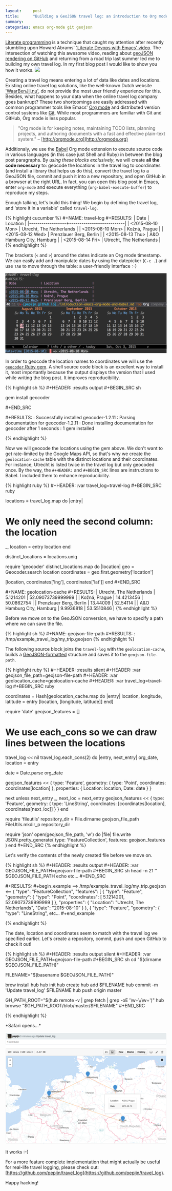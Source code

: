 ```yaml
---
layout:     post
title:      "Building a GeoJSON travel log: an introduction to Org mode and Babel"
summary:    
categories: emacs org-mode git geojson
---
```


[Literate programming](https://en.wikipedia.org/wiki/Literate_programming) is a
technique that caught my attention after recently stumbling upon Howard Abrams'
['Literate Devops with Emacs'
video](https://www.youtube.com/watch?v=dljNabciEGg). The intersection of
watching this awesome video, reading about [geoJSON rendering on
GitHub](https://help.github.com/articles/mapping-geojson-files-on-github/) and
returning from a road trip last summer led me to building my own travel log. In
my first blog post I would like to show you how it works.
[![](https://raw.githubusercontent.com/pepijn/travel_log/03c34c500a0251dbbaa2430eb7a643de2b4ab6f0/media/geojson_github_2.png)](https://github.com/pepijn/travel_log/blob/master/my_summer_2015.geojson)

Creating a travel log means entering a lot of data like dates and
locations. Existing online travel log solutions, like the well-known Dutch
website ['WaarBenJij.nu'](http://waarbenjij.nu), do not provide the most user
friendly experience for this. Besides, what happens to your data when the online
travel log company goes bankrupt? These two shortcomings are easily addressed
with common programmer tools like Emacs' [Org mode](http://orgmode.org) and
distributed version control systems like [Git](https://git-scm.com). While most
programmers are familiar with Git and GitHub, Org mode is less popular.

> "Org mode is for keeping notes, maintaining TODO lists, planning projects, and
authoring documents with a fast and effective plain-text system." –
[http://orgmode.org](http://orgmode.org)

Additionaly, we use the [Babel](http://orgmode.org/worg/org-contrib/babel/) Org
mode extension to execute source code in various languages (in this case just
Shell and Ruby) in between the blog post paragraphs. By *using these blocks
exclusively*, we will create **all the code necessary** to: geocode the
locations in the travel log to coordinates (and install a library that helps us
do this), convert the travel log to a GeoJSON file, commit and push it into a
new repository, and open GitHub in a browser at the right URL. In fact, you can
open this blog post in Emacs, enter `org-mode` and execute everything
(`org-babel-execute-buffer`) to reproduce my steps.

Enough talking, let's build this thing! We begin by defining the travel log, and
'store it in a variable' called `travel-log`.

{% highlight cucumber %}
#+NAME: travel-log
#+RESULTS:
| Date             | Location                  |
|------------------+---------------------------|
| <2015-08-10 Mon> | Utrecht, The Netherlands  |
| <2015-08-10 Mon> | Kožná, Prague             |
| <2015-08-12 Wed> | Prenzlauer Berg, Berlin   |
| <2015-08-13 Thu> | A&O Hamburg City, Hamburg |
| <2015-08-14 Fri> | Utrecht, The Netherlands  |
{% endhighlight %}

The brackets (`<` and `>`) around the dates indicate an Org mode timestamp. We
can easily add and manipulate dates by using the datepicker (`C-c .`) and use
`TAB` to move through the table: a user-friendly interface :-)

![Emacs Org mode datepicker](/images/emacs_org_mode_datepicker.png)

In order to geocode the location names to coordinates we will use the
[`geocoder` Ruby gem](https://github.com/alexreisner/geocoder). A shell source
code block is an excellent way to install it, most importantly because the
output displays the version that I used while writing the blog post. It improves
reproducibility.

{% highlight sh %}
#+HEADER: :results output
#+BEGIN_SRC sh

gem install geocoder

#+END_SRC

#+RESULTS:
: Successfully installed geocoder-1.2.11
: Parsing documentation for geocoder-1.2.11
: Done installing documentation for geocoder after 1 seconds
: 1 gem installed

{% endhighlight %}

Now we will geocode the locations using the gem above. We don't want to get
rate-limited by the Google Maps API, so that's why we create the
`geolocation-cache` table with the distinct locations and their coordinates. For
instance, Utrecht is listed twice in the travel log but only geocoded once. By
the way, the `#+HEADER:` and `#+BEGIN_SRC` lines are instructions to Babel. I
included them to enhance reproducibility.

{% highlight ruby %}
#+HEADER: :var travel_log=travel-log
#+BEGIN_SRC ruby

locations = travel_log.map do |entry|
  # We only need the second column: the location
  _, location = entry
  location
end

distinct_locations = locations.uniq

require 'geocoder'
distinct_locations.map do |location|
  geo = Geocoder.search location
  coordinates = geo.first.geometry['location']

  [location, coordinates['lng'], coordinates['lat']]
end
#+END_SRC

#+NAME: geolocation-cache
#+RESULTS:
| Utrecht, The Netherlands  |  5.1214201 | 52.09073739999999 |
| Kožná, Prague             | 14.4213456 |        50.0862754 |
| Prenzlauer Berg, Berlin   |   13.44009 |          52.54114 |
| A&O Hamburg City, Hamburg |  9.9936818 |        53.5510846 |
{% endhighlight %}

Before we move on to the GeoJSON conversion, we have to specify a path where we
can save the file.

{% highlight sh %}
#+NAME: geojson-file-path
#+RESULTS:
: /tmp/example_travel_log/my_trip.geojson
{% endhighlight %}

The following source block joins the `travel-log` with the `geolocation-cache`,
builds a [GeoJSON-formatted](http://geojson.org) structure and saves it to the
`geojson-file-path`.

{% highlight ruby %}
#+HEADER: :results silent
#+HEADER: :var geojson_file_path=geojson-file-path
#+HEADER: :var geolocation_cache=geolocation-cache
#+HEADER: :var travel_log=travel-log
#+BEGIN_SRC ruby

coordinates = Hash[geolocation_cache.map do |entry|
  location, longitude, latitude = entry
  [location, [longitude, latitude]]
end]

require 'date'
geojson_features = []

# We use each_cons so we can draw lines between the locations
travel_log << nil
travel_log.each_cons(2) do |entry, next_entry|
  org_date, location = entry

  date = Date.parse org_date

  geojson_features << {
    type: 'Feature',
    geometry: {
      type: 'Point',
      coordinates: coordinates[location]
    },
    properties: {
      Location: location,
      Date: date
    }
  }

  next unless next_entry
  _, next_loc = next_entry
  geojson_features << {
    type: 'Feature',
    geometry: {
      type: 'LineString',
      coordinates: [coordinates[location], coordinates[next_loc]]
    }
  }
end

require 'fileutils'
repository_dir = File.dirname geojson_file_path
FileUtils.mkdir_p repository_dir

require 'json'
open(geojson_file_path, 'w') do |file|
  file.write JSON.pretty_generate(
    type: 'FeatureCollection',
    features: geojson_features
  )
end
#+END_SRC
{% endhighlight %}

Let's verify the contents of the newly created file before we move on.

{% highlight sh %}
#+HEADER: :results output
#+HEADER: :var GEOJSON_FILE_PATH=geojson-file-path
#+BEGIN_SRC sh
head -n 21 '' $GEOJSON_FILE_PATH
echo etc...
#+END_SRC

#+RESULTS:
#+begin_example
==> /tmp/example_travel_log/my_trip.geojson <==
{
  "type": "FeatureCollection",
  "features": [
    {
      "type": "Feature",
      "geometry": {
        "type": "Point",
        "coordinates": [
          5.1214201,
          52.09073739999999
        ]
      },
      "properties": {
        "Location": "Utrecht, The Netherlands",
        "Date": "2015-08-10"
      }
    },
    {
      "type": "Feature",
      "geometry": {
        "type": "LineString",
etc...
#+end_example

{% endhighlight %}

The date, location and coordinates seem to match with the travel log we
specified earlier. Let's create a repository, commit, push and open GitHub to
check it out!

{% highlight sh %}
#+HEADER: :results output silent
#+HEADER: :var GEOJSON_FILE_PATH=geojson-file-path
#+BEGIN_SRC sh
cd "$(dirname $GEOJSON_FILE_PATH)"

FILENAME="$(basename $GEOJSON_FILE_PATH)"

brew install hub
hub init
hub create
hub add $FILENAME
hub commit -m 'Update travel_log' $FILENAME
hub push origin master

GH_PATH_ROOT="$(hub remote -v | grep fetch | grep -oE '\w+\/\w+')"
hub browse "$GH_PATH_ROOT/blob/master/$FILENAME"
#+END_SRC

{% endhighlight %}

\*Safari opens...\*

[![My travel log example](/images/example_travel_log_github.png)](https://github.com/pepijn/example_travel_log/blob/master/my_trip.geojson)

It works :-)

For a more feature complete implementation that might actually be useful for
real-life travel logging, please check out:
[https://github.com/pepijn/travel_log](https://github.com/pepijn/travel_log).

Happy hacking!
